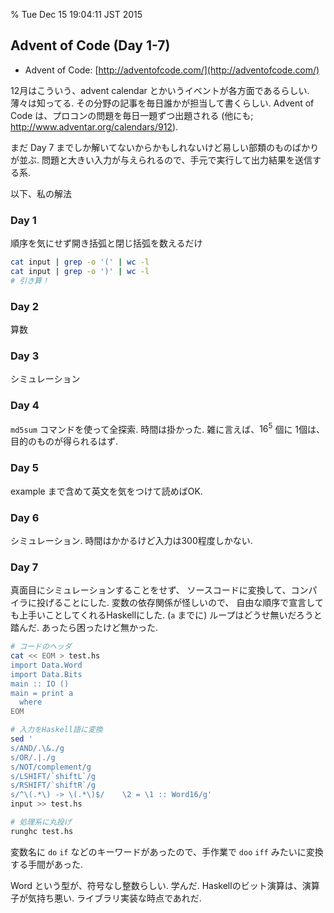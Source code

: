 % Tue Dec 15 19:04:11 JST 2015

## Advent of Code (Day 1-7)

- Advent of Code: [http://adventofcode.com/](http://adventofcode.com/)

12月はこういう、advent calendar とかいうイベントが各方面であるらしい.
薄々は知ってる.
その分野の記事を毎日誰かが担当して書くらしい.
Advent of Code は、プロコンの問題を毎日一題ずつ出題される
(他にも; http://www.adventar.org/calendars/912).

まだ Day 7 までしか解いてないからかもしれないけど易しい部類のものばかりが並ぶ.
問題と大きい入力が与えられるので、手元で実行して出力結果を送信する系.

以下、私の解法

### Day 1

順序を気にせず開き括弧と閉じ括弧を数えるだけ

```bash
cat input | grep -o '(' | wc -l
cat input | grep -o ')' | wc -l
# 引き算！
```

### Day 2

算数

### Day 3

シミュレーション

### Day 4

`md5sum` コマンドを使って全探索.
時間は掛かった.
雑に言えば、$16^5$ 個に 1個は、目的のものが得られるはず.

### Day 5

example まで含めて英文を気をつけて読めばOK.

### Day 6

シミュレーション.
時間はかかるけど入力は300程度しかない.

### Day 7

真面目にシミュレーションすることをせず、
ソースコードに変換して、コンパイラに投げることにした.
変数の依存関係が怪しいので、
自由な順序で宣言しても上手いことしてくれるHaskellにした.
(`a` までに) ループはどうせ無いだろうと踏んだ.
あったら困ったけど無かった.

```bash
# コードのヘッダ
cat << EOM > test.hs
import Data.Word
import Data.Bits
main :: IO ()
main = print a
  where
EOM

# 入力をHaskell語に変換
sed '
s/AND/.\&./g
s/OR/.|./g
s/NOT/complement/g
s/LSHIFT/`shiftL`/g
s/RSHIFT/`shiftR`/g
s/^\(.*\) -> \(.*\)$/    \2 = \1 :: Word16/g'
input >> test.hs

# 処理系に丸投げ
runghc test.hs
```

変数名に `do` `if` などのキーワードがあったので、手作業で `doo` `iff` みたいに変換する手間があった.

Word という型が、符号なし整数らしい.
学んだ.
Haskellのビット演算は、演算子が気持ち悪い.
ライブラリ実装な時点であれだ.

